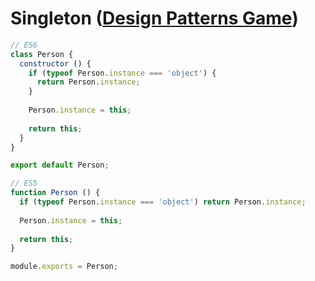 # Singleton ([Design Patterns Game](https://designpatternsgame.com/patterns/singleton))

```js
// ES6
class Person {
  constructor () {
    if (typeof Person.instance === 'object') {
      return Person.instance;
    }
    
    Person.instance = this;
    
    return this;
  }
}

export default Person;
```

```js
// ES5
function Person () {
  if (typeof Person.instance === 'object') return Person.instance;
  
  Person.instance = this;
  
  return this;
}

module.exports = Person;
```
